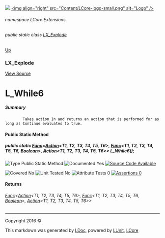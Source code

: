 ![](Content/LCore-banner-small.png "")
[&lt;img align=&quot;right&quot; src=&quot;Content/LCore-logo-small.png&quot; alt=&quot;Logo&quot; /&gt;](../README.md)

###### namespace LCore.Extensions

###### public static class [LX_Explode](docs/LX_Explode.md)
[Up](docs/LX_Explode.md)

### LX_Explode
[View Source](Dynamic%20Code/CodeExplode/LX_Explode.cs)

# L_While6

##### Summary

            Takes action In and returns an action that is performed for as long as Continue evaluates to true.
            

#### Public Static Method

##### public static <a href="https://msdn.microsoft.com/en-us/library/bb534647.aspx" alt="" target="_blank">Func</a>&lt;<a href="https://msdn.microsoft.com/en-us/library/dd269635.aspx" alt="" target="_blank">Action</a>&lt;T1, T2, T3, T4, T5, T6&gt;, <a href="https://msdn.microsoft.com/en-us/library/dd269654.aspx" alt="" target="_blank">Func</a>&lt;T1, T2, T3, T4, T5, T6, <a href="https://msdn.microsoft.com/en-us/library/system.boolean.aspx" alt="">Boolean</a>&gt;, <a href="https://msdn.microsoft.com/en-us/library/dd269635.aspx" alt="" target="_blank">Action</a>&lt;T1, T2, T3, T4, T5, T6&gt;&gt; L_While6();

![Type Public Static Method](http://b.repl.ca/v1/Type-Public%20Static%20Method-blue.png "")     ![Documented Yes](http://b.repl.ca/v1/Documented-Yes-brightgreen.png "") [![Source Code Available](http://b.repl.ca/v1/Source%20Code-Available-brightgreen.png "")](Dynamic%20Code/CodeExplode/LX_Explode.cs#L5876)

![Covered No](http://b.repl.ca/v1/Covered-No-red.png "") ![Unit Tested No](http://b.repl.ca/v1/Unit%20Tested-No-lightgrey.png "") ![Attribute Tests 0](http://b.repl.ca/v1/Attribute%20Tests-0-lightgrey.png "") [![Assertions 0](http://b.repl.ca/v1/Assertions-0-lightgrey.png "")](Dynamic%20Code/CodeExplode/LX_Explode.cs)

#### Returns

###### <a href="https://msdn.microsoft.com/en-us/library/bb534647.aspx" alt="" target="_blank">Func</a>&lt;<a href="https://msdn.microsoft.com/en-us/library/dd269635.aspx" alt="" target="_blank">Action</a>&lt;T1, T2, T3, T4, T5, T6&gt;, <a href="https://msdn.microsoft.com/en-us/library/dd269654.aspx" alt="" target="_blank">Func</a>&lt;T1, T2, T3, T4, T5, T6, [Boolean](https://msdn.microsoft.com/en-us/library/system.boolean.aspx)&gt;, <a href="https://msdn.microsoft.com/en-us/library/dd269635.aspx" alt="" target="_blank">Action</a>&lt;T1, T2, T3, T4, T5, T6&gt;&gt;



---

Copyright 2016 &copy; [](../README.md) [](../TableOfContents.md)

This markdown was generated by [LDoc](https://github.com/CodeSingularity/LDoc), powered by [LUnit](https://github.com/CodeSingularity/LUnit), [LCore](https://github.com/CodeSingularity/LCore)
